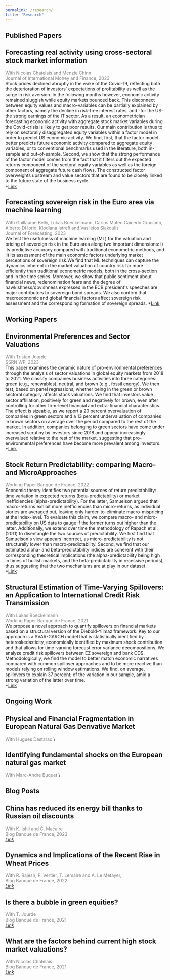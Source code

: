 ```yaml
---
permalink: /research/
title: "Research"
---
```

 
 
  <h2> Published Papers </h2>
 
## Forecasting real activity using cross-sectoral stock market information
<span style="color:grey">With Nicolas Chatelais and Menzie Chinn</span> \
<span style="color:grey">Journal of International Money and Finance, 2023 </span>  \
Stock prices declined abruptly in the wake of the Covid-19, reflecting both the deterioration of investors' expectations of profitability as well as the surge in risk aversion. In the following months however, economic activity remained sluggish while equity markets bounced back. This disconnect between equity values and macro-variables can be partially explained by other factors, namely the decline in risk-free interest rates, and -for the US- the strong earnings of the IT sector. As a result, an econometrician forecasting economic activity with aggregate stock market variables during the Covid-crisis is likely to get poor results. Our main contribution is thus to rely on sectorally disaggregated equity variables within a factor model in order to predict US economic activity. We find, first, that the factor model better predicts future economic activity compared to aggregate equity variables, or to conventional benchmarks used in the literature, both in-sample and out-of-sample. Second, we show that the strong performance of the factor model comes from the fact that it filters out the expected returns component of the sectoral equity variables as well as the foreign component of aggregate future cash flows. The constructed factor overweights upstream and value sectors that are found to be closely linked to the future state of the business cycle.\
*[Link](https://www.sciencedirect.com/science/article/abs/pii/S0261560623000013)

## Forecasting sovereign risk in the Euro area via machine learning
<span style="color:grey">With Guillaume Belly, Lukas Boeckelmann, Carlos Mateo Caicedo Graciano, Alberto Di Iorio, Klodiana Istrefi and Vasileios Siakoulis</span> \
<span style="color:grey">Journal of Forecasting, 2023 </span>  \
We test the usefulness of machine learning (ML) for the valuation and pricing of sovereign risk in the Euro area along two important dimensions: i) its predictive accuracy compared with traditional econometric methods, and ii) its assessment of the main economic factors underlying market perceptions of sovereign risk.We find that ML techniques can capture the dynamics inherent in the market valuation of country risk far more efficiently than traditional econometric models, both in the cross-section and in the time series. Moreover, we show that public sentiment about financial news, redenomination fears and the degree of hawkishness/dovishness expressed in the ECB president's speeches are major contributors to sovereign bond spreads. We also confirm that macroeconomic and global financial factors affect sovereign risk assessment and the corresponding formation of sovereign spreads.
*[Link](https://onlinelibrary.wiley.com/doi/abs/10.1002/for.2938)

 
 <h2> Working Papers </h2>
 
## Environmental Preferences and Sector Valuations
<span style="color:grey">With Tristan Jourde </span> \
<span style="color:grey">SSRN WP, 2023 </span>  \
This paper examines the dynamic nature of pro-environmental preferences through the analysis of sector valuations in global equity markets from 2018 to 2021. We classify companies business activities into three categories: green (e.g., renewables), neutral, and brown (e.g., fossil energy). We then test, based on panel regressions, whether being in the green or brown sectoral category affects stock valuations. We find that investors value sector affiliation, positively for green and negatively for brown, even after controlling for other firm-level financial and extra-financial characteristics. The effect is sizeable, as we report a 20 percent overvaluation of companies in green sectors and a 13 percent undervaluation of companies in brown sectors on average over the period compared to the rest of the market. In addition, companies belonging to green sectors have come under increased scrutiny by investors since 2018 and appear increasingly overvalued relative to the rest of the market, suggesting that pro-environmental preferences have become more prevalent among investors. \
*[Link](https://papers.ssrn.com/sol3/papers.cfm?abstract_id=4481313) 

## Stock Return Predictability: comparing Macro- and MicroApproaches 
<span style="color:grey">Working Paper Banque de France, 2022 </span>  \
Economic theory identifies two potential sources of return predictability: time variation in expected returns (beta-predictability) or market inefficiencies (alpha-predictability). For the latter, Samuelson argued that macro-returns exhibit more inefficiencies than micro-returns, as individual stories are averaged out, leaving only harder-to-eliminate macro-mispricing at the index-level. To evaluate this claim, we compare macro- and micro-predictability on US data to gauge if the former turns out higher than the latter. Additionally, we extend over time the methodology of Rapach et al. (2011) to disentangle the two sources of predictability. We first find that Samuelson's view appears incorrect, as micro-predictability is not structurally lower than macro-predictability. Second, we find that our estimated alpha- and beta-predictability indices are coherent with their corresponding theoretical implications (the alpha-predictability being high in times of bullish markets, and the beta-predictability in recessive periods), thus suggesting that the two mechanisms are at play in our dataset. \
*[Link](chrome-extension://efaidnbmnnnibpcajpcglclefindmkaj/https://www.banque-france.fr/system/files/2023-01/wp891.pdf) 

## Structural Estimation of Time-Varying Spillovers: an Application to International Credit Risk Transmission
<span style="color:grey">With Lukas Boeckelmann</span> \
<span style="color:grey">Working Paper Banque de France, 2021 </span>  \
We propose a novel approach to quantify spillovers on financial markets based on a structural version of the Diebold-Yilmaz framework. Key to our approach is a SVAR-GARCH model that is statistically identified by heteroskedasticity, economically identified by maximum shock contribution and that allows for time-varying forecast error variance decompositions. We analyze credit risk spillovers between EZ sovereign and bank CDS. Methodologically, we find the model to better match economic narratives compared with common spillover approaches and to be more reactive than models relying on rolling window estimations. We find, on average, spillovers to explain 37 percent; of the variation in our sample, amid a strong variation of the latter over time. \
*[Link](https://publications.banque-france.fr/sites/default/files/medias/documents/wp798.pdf) 


<h2> Ongoing Work </h2>
 
## Physical and Financial Fragmentation in European Natural Gas Derivative Market
<span style="color:grey">With Hugues Dastarac</span> \

## Identifying fundamental shocks on the European natural gas market
<span style="color:grey">With Marc-Andre Buquet</span> \
 
 

 <h2> Blog Posts </h2>
  
## China has reduced its energy bill thanks to Russian oil discounts
<span style="color:grey">With K. Ishii and C. Macaire</span> \
<span style="color:grey">Blog Banque de France, 2023 </span>  \
*[Link](https://www.banque-france.fr/en/publications-and-statistics/publications/china-has-reduced-its-energy-bill-thanks-russian-oil-discounts)*

## Dynamics and Implications of the Recent Rise in Wheat Prices
<span style="color:grey">With R. Rajesh, P. Vertier, T. Lemaire and A. Le Metayer, </span> \
<span style="color:grey">Blog Banque de France, 2022 </span>  \
*[Link](https://www.banque-france.fr/en/publications-and-statistics/publications/dynamics-and-implications-recent-rise-wheat-prices)*

## Is there a bubble in green equities?
<span style="color:grey">With T. Jourde</span> \
<span style="color:grey">Blog Banque de France, 2021 </span>  \
*[Link](https://www.banque-france.fr/en/publications-and-statistics/publications/there-bubble-green-equities)*

## What are the factors behind current high stock market valuations?
<span style="color:grey">With Nicolas Chatelais</span> \
<span style="color:grey">Blog Banque de France, 2021 </span>  \
*[Link](https://blocnotesdeleco.banque-france.fr/en/blog-entry/what-are-factors-behind-current-high-stock-market-valuations)*









